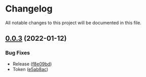 # Changelog

All notable changes to this project will be documented in this file.

## [0.0.3](https://github.com/bbernays/changelog-automation-test/compare/v0.0.2...v0.0.3) (2022-01-12)


### Bug Fixes

* Release ([f8e09bd](https://github.com/bbernays/changelog-automation-test/commit/f8e09bde95ebed6c7e0eb5f693d1b799373db020))
* Token ([e5ab8ac](https://github.com/bbernays/changelog-automation-test/commit/e5ab8acd0c25118d00b46b3949c5e9e9b5912f94))
